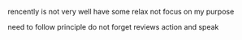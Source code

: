 rencently is not very well have some relax not focus on my purpose

need to follow principle do not forget reviews action and speak



